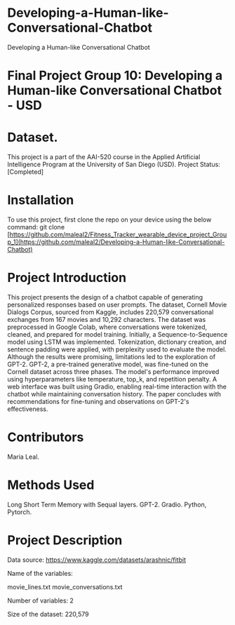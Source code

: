 # Developing-a-Human-like-Conversational-Chatbot
Developing a Human-like Conversational Chatbot

# Final Project Group 10: Developing a Human-like Conversational Chatbot - USD

# Dataset.
This project is a part of the AAI-520 course in the Applied Artificial Intelligence Program at the University of San Diego (USD). Project Status: [Completed]

# Installation
To use this project, first clone the repo on your device using the below command: git clone [https://github.com/maleal2/Fitness_Tracker_wearable_device_project_Group_1](https://github.com/maleal2/Developing-a-Human-like-Conversational-Chatbot)

# Project Introduction
This project presents the design of a chatbot capable of generating personalized responses based on user prompts. The dataset, Cornell Movie Dialogs Corpus, sourced from Kaggle, includes 220,579 conversational exchanges from 167 movies and 10,292 characters. The dataset was preprocessed in Google Colab, where conversations were tokenized, cleaned, and prepared for model training.
Initially, a Sequence-to-Sequence model using LSTM was implemented. Tokenization, dictionary creation, and sentence padding were applied, with perplexity used to evaluate the model. Although the results were promising, limitations led to the exploration of GPT-2.
GPT-2, a pre-trained generative model, was fine-tuned on the Cornell dataset across three phases. The model's performance improved using hyperparameters like temperature, top_k, and repetition penalty. A web interface was built using Gradio, enabling real-time interaction with the chatbot while maintaining conversation history. The paper concludes with recommendations for fine-tuning and observations on GPT-2's effectiveness.


# Contributors
Maria Leal.

# Methods Used
Long Short Term Memory with Sequal layers.
GPT-2.
Gradio.
Python, Pytorch.

# Project Description
Data source: [https://www.kaggle.com/datasets/arashnic/fitbit ](https://www.kaggle.com/datasets/rajathmc/cornell-moviedialog-corpus)

Name of the variables:

movie_lines.txt
movie_conversations.txt

Number of variables: 2

Size of the dataset: 220,579 
